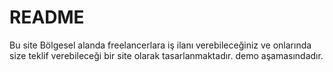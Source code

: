 # README

Bu site Bölgesel alanda freelancerlara iş ilanı verebileceğiniz ve onlarında size teklif verebileceği bir site olarak tasarlanmaktadır.
demo aşamasındadır.
